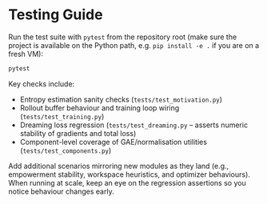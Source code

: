 # Testing Guide

Run the test suite with `pytest` from the repository root (make sure the project is
available on the Python path, e.g. `pip install -e .` if you are on a fresh VM):

```bash
pytest
```

Key checks include:
- Entropy estimation sanity checks (`tests/test_motivation.py`)
- Rollout buffer behaviour and training loop wiring (`tests/test_training.py`)
- Dreaming loss regression (`tests/test_dreaming.py` – asserts numeric stability of gradients and total loss)
- Component-level coverage of GAE/normalisation utilities (`tests/test_components.py`)

Add additional scenarios mirroring new modules as they land (e.g., empowerment stability,
workspace heuristics, and optimizer behaviours). When running at scale, keep an eye on the
regression assertions so you notice behaviour changes early.
